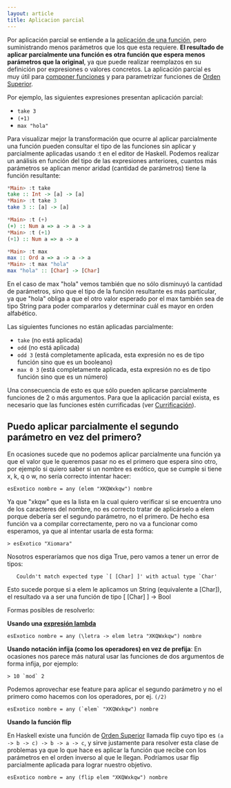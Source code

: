 ```yaml
---
layout: article
title: Aplicacion parcial
---
```


Por aplicación parcial se entiende a la [aplicación de una función](aplicacion.html), pero suministrando menos parámetros que los que esta requiere. **El resultado de aplicar parcialmente una función es otra función que espera menos parámetros que la original**, ya que puede realizar reemplazos en su definición por expresiones o valores concretos. La aplicación parcial es muy útil para [componer funciones](composicion.html) y para parametrizar funciones de [Orden Superior](orden-superior.html).

Por ejemplo, las siguientes expresiones presentan aplicación parcial:

-   `take 3`
-   `(+1)`
-   `max "hola"`

Para visualizar mejor la transformación que ocurre al aplicar parcialmente una función pueden consultar el tipo de las funciones sin aplicar y parcialmente aplicadas usando :t en el editor de Haskell. Podemos realizar un análisis en función del tipo de las expresiones anteriores, cuantos más parámetros se aplican menor aridad (cantidad de parámetros) tiene la función resultante:

```Haskell
*Main> :t take
take :: Int -> [a] -> [a]
*Main> :t take 3
take 3 :: [a] -> [a]

*Main> :t (+)
(+) :: Num a => a -> a -> a
*Main> :t (+1)
(+1) :: Num a => a -> a

*Main> :t max
max :: Ord a => a -> a -> a
*Main> :t max "hola"
max "hola" :: [Char] -> [Char]
```

En el caso de max "hola" vemos también que no sólo disminuyó la cantidad de parámetros, sino que el tipo de la función resultante es más particular, ya que "hola" obliga a que el otro valor esperado por el max también sea de tipo String para poder compararlos y determinar cuál es mayor en orden alfabético.

Las siguientes funciones no están aplicadas parcialmente:

-   `take` (no está aplicada)
-   `odd` (no está aplicada)
-   `odd 3` (está completamente aplicada, esta expresión no es de tipo función sino que es un booleano)
-   `max 0 3` (está completamente aplicada, esta expresión no es de tipo función sino que es un número)

Una consecuencia de esto es que sólo pueden aplicarse parcialmente funciones de 2 o más argumentos. Para que la aplicación parcial exista, es necesario que las funciones estén currificadas (ver [Currificación](currificacion.html)).

Puedo aplicar parcialmente el segundo parámetro en vez del primero?
-------------------------------------------------------------------

En ocasiones sucede que no podemos aplicar parcialmente una función ya que el valor que le queremos pasar no es el primero que espera sino otro, por ejemplo si quiero saber si un nombre es exótico, que se cumple si tiene x, k, q o w, no sería correcto intentar hacer:

`esExotico nombre = any (elem "XKQWxkqw") nombre`

Ya que "xkqw" que es la lista en la cual quiero verificar si se encuentra uno de los caracteres del nombre, no es correcto tratar de aplicárselo a elem porque debería ser el segundo parámetro, no el primero. De hecho esa función va a compilar correctamente, pero no va a funcionar como esperamos, ya que al intentar usarla de esta forma:

`> esExotico "Xiomara"`

Nosotros esperaríamos que nos diga True, pero vamos a tener un error de tipos:

``    Couldn't match expected type `[ [Char] ]' with actual type `Char' ``

Esto sucede porque si a elem le aplicamos un String (equivalente a \[Char\]), el resultado va a ser una función de tipo \[ \[Char\] \] -> Bool

Formas posibles de resolverlo:

**Usando una [expresión lambda](expresiones-lambda.html)**

`esExotico nombre = any (\letra -> elem letra "XKQWxkqw") nombre`

**Usando notación infija (como los operadores) en vez de prefija**: En ocasiones nos parece más natural usar las funciones de dos argumentos de forma infija, por ejemplo:

`` > 10 `mod` 2 ``

Podemos aprovechar ese feature para aplicar el segundo parámetro y no el primero como hacemos con los operadores, por ej. `(/2)`

`` esExotico nombre = any (`elem` "XKQWxkqw") nombre ``

**Usando la función flip**

En Haskell existe una función de [Orden Superior](orden-superior.html) llamada flip cuyo tipo es `(a -> b -> c) -> b -> a -> c`, y sirve justamente para resolver esta clase de problemas ya que lo que hace es aplicar la función que recibe con los parámetros en el orden inverso al que le llegan. Podríamos usar flip parcialmente aplicada para lograr nuestro objetivo.

`esExotico nombre = any (flip elem "XKQWxkqw") nombre`

